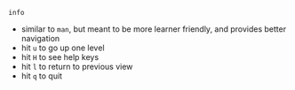 `info`
* similar to `man`, but meant to be more learner friendly, and provides better navigation
* hit `u` to go up one level
* hit `H` to see help keys
* hit `l` to return to previous view
* hit `q` to quit
